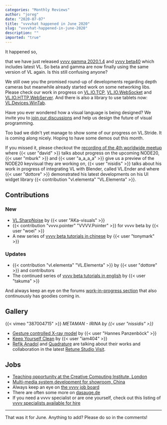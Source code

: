 ```yaml
---
categories: "Monthly Reviews"
author: "joreg"
date: "2020-07-07"
title: "vvvvhat happened in June 2020"
slug: "vvvvhat-happened-in-june-2020"
description: ""
imported: "true"
---
```



It happened so,

that we have just released [vvvv gamma 2020.1.4](/blog/2020/vvvv-gamma-2020.1.4-release) and [vvvv beta40](/blog/2020/vvvv50beta40) which includes latest VL. So beta and gamma are now finally using the same version of VL again. Is this still confusing anyone? 

We still owe you the promised round-up of developments regarding depth cameras but meanwhile already started work on some networking libs. Please check our work in progress on [VL.IO.TCP](https://discourse.vvvv.org/t/vl-io-tcp), [VL.IO.WebSocket](https://discourse.vvvv.org/t/vl-io-websocket/) and [VL.IO.HTTP.WebServer](https://discourse.vvvv.org/t/vl-io-http-webserver). And there is also a library to use tablets now: [VL.Devices.WinTab](https://discourse.vvvv.org/t/vl-devices-wintab).

Have you ever wondered how a visual language is being designed? We invite you to [join our discussions](/blog/2020/vl-language-design-repository) and help us design the future of visual programming.

Too bad we didn't yet manage to show some of our progress on VL.Stride. It is coming along nicely. Hoping to have some demos out this month.

If you missed it, please checkout the [recording of the 4th worldwide meetup](https://youtu.be/i0zd68tDUVE) where {{< user "david" >}} talks about progress on the upcoming NODE20, {{< user "mburk" >}} and {{< user "a_a_a_a" >}} give us a preview of the NODE20 keyvisual they are working on, {{< user "nisidis" >}} talks about his work in progress of integrating VL with Blender, called VL.Ender and where {{< user "dottore" >}} demonstrated his latest developments on his UI widget library {{< contribution "vl.elementa" "VL.Elementa" >}}.

## Contributions

### New

* [VL.SharpNoise](https://discourse.vvvv.org/t/vl-sharpnoise/18422/) by {{< user "AKa-visuals" >}}
* {{< contribution "vvvv.pointer" "VVVV.Pointer" >}} for vvvv beta by {{< user "woei" >}}
* A new series of [vvvv beta tutorials in chinese](https://www.youtube.com/playlist?list=PLlC309TWKG850GrgeuB5YHe5AqTZ_L8NY) by {{< user "tonymark" >}}

### Updates

* {{< contribution "vl.elementa" "VL.Elementa" >}} by {{< user "dottore" >}} and contributors
* The continued series of [vvvv beta tutorials in english](https://www.youtube.com/playlist?list=PLK3HDkvkLePS9UKCVw1o_eb09Ocws6Wcr) by {{< user "takuma" >}}

And always keep an eye on the forums [work-in-progress section](https://discourse.vvvv.org/c/wip/27) that also continuously has goodies coming in.

## Gallery

{{< vimeo "387004715" >}}
*METAMAN - IRINA by {{< user "nissidis" >}}*

* [Gesture controlled X-ray model](/blog/gesture-controlled-x-ray-model-with-leap-motion-vvvv-and-arduino) by {{< user "Hannes Panzenböck" >}}
* [Keep Yourself Clean](/blog/keep-yourself-clean-%e2%80%93-virtual-exhibition-by-volna) by {{< user "iam404" >}}
* [Refik Anadol](http://refikanadol.com/) and [Quadrature](https://vvvv.org/businesses/quadrature-goetz-neitsch-gbr) are talking about their works and collaboration in the latest [Retune Studio Visit](https://vimeo.com/429510091).

## Jobs

* [Teaching opportunity at the Creative Computing Institute, London](https://discourse.vvvv.org/t/one-day-a-week-teaching-vvvv-at-the-creative-computing-institute-london/18645)
* [Multi-media system development for showroom, China](https://discourse.vvvv.org/t/multi-media-system-development-for-showroom-china/18624)
* Always keep an eye on [the vvvv job board](https://discourse.vvvv.org/c/jobs)
* There are often some more on [dasauge.de](https://dasauge.de/sta/Vvvv/)
* If you need a vvvv specialist or are one yourself, check out this listing of [vvvv specialists available for hire](https://vvvv.org/documentation/vvvv-specialists-available-for-hire)

---

That was it for June. Anything to add? Please do so in the comments!





